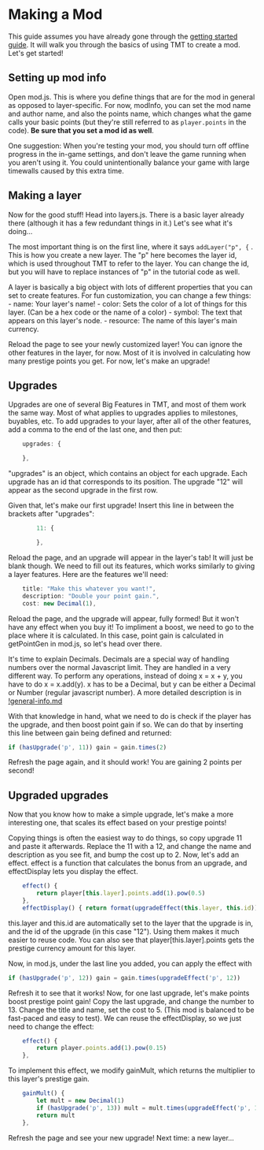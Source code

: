 # Making a Mod

This guide assumes you have already gone through the [getting started guide](getting-started.md). It will walk you through the basics of using TMT to create a mod. Let's get started!

## Setting up mod info

Open mod.js. This is where you define things that are for the mod in general as opposed to layer-specific. For now, modInfo, you can set the mod name and author name, and also the points name, which changes what the game calls your basic points (but they're still referred to as `player.points` in the code). **Be sure that you set a mod id as well**.

One suggestion: When you're testing your mod, you should turn off offline progress in the in-game settings, and don't leave the game running when you aren't using it. You could unintentionally balance your game with large timewalls caused by this extra time.

## Making a layer

Now for the good stuff! Head into layers.js. There is a basic layer already there (although it has a few redundant things in it.) Let's see what it's doing...

The most important thing is on the first line, where it says `addLayer("p", {` . This is how you create a new layer. The "p" here becomes the layer id, which is used throughout TMT to refer to the layer. You can change the id, but you will have to replace instances of "p" in the tutorial code as well.

A layer is basically a big object with lots of different properties that you can set to create features. For fun customization, you can change a few things: - name: Your layer's name! - color: Sets the color of a lot of things for this layer. (Can be a hex code or the name of a color) - symbol: The text that appears on this layer's node. - resource: The name of this layer's main currency.

Reload the page to see your newly customized layer! You can ignore the other features in the layer, for now. Most of it is involved in calculating how many prestige points you get. For now, let's make an upgrade!

## Upgrades

Upgrades are one of several Big Features in TMT, and most of them work the same way. Most of what applies to upgrades applies to milestones, buyables, etc. To add upgrades to your layer, after all of the other features, add a comma to the end of the last one, and then put:

```js
    upgrades: {

    },
```

"upgrades" is an object, which contains an object for each upgrade. Each upgrade has an id that corresponds to its position. The upgrade "12" will appear as the second upgrade in the first row.

Given that, let's make our first upgrade! Insert this line in between the brackets after "upgrades":

```js
        11: {

        },
```

Reload the page, and an upgrade will appear in the layer's tab! It will just be blank though. We need to fill out its features, which works similarly to giving a layer features. Here are the features we'll need:

```js
    title: "Make this whatever you want!",
    description: "Double your point gain.",
    cost: new Decimal(1),
```

Reload the page, and the upgrade will appear, fully formed! But it won't have any effect when you buy it! To impliment a boost, we need to go to the place where it is calculated. In this case, point gain is calculated in getPointGen in mod.js, so let's head over there.

It's time to explain Decimals. Decimals are a special way of handling numbers over the normal Javascript limit. They are handled in a very different way. To perform any operations, instead of doing x = x + y, you have to do x = x.add(y). x has to be a Decimal, but y can be either a Decimal or Number (regular javascript number). A more detailed description is in [!general-info.md](/documentation/!general-info.md)

With that knowledge in hand, what we need to do is check if the player has the upgrade, and then boost point gain if so. We can do that by inserting this line between gain being defined and returned:

```js
if (hasUpgrade('p', 11)) gain = gain.times(2)
```

Refresh the page again, and it should work! You are gaining 2 points per second!

## Upgraded upgrades

Now that you know how to make a simple upgrade, let's make a more interesting one, that scales its effect based on your prestige points!

Copying things is often the easiest way to do things, so copy upgrade 11 and paste it afterwards. Replace the 11 with a 12, and change the name and description as you see fit, and bump the cost up to 2. Now, let's add an effect. effect is a function that calculates the bonus from an upgrade, and effectDisplay lets you display the effect.

```js
    effect() {
        return player[this.layer].points.add(1).pow(0.5)
    },
    effectDisplay() { return format(upgradeEffect(this.layer, this.id))+"x" }, // Add formatting to the effect
```

this.layer and this.id are automatically set to the layer that the upgrade is in, and the id of the upgrade (in this case "12"). Using them makes it much easier to reuse code. You can also see that player[this.layer].points gets the prestige currency amount for this layer.

Now, in mod.js, under the last line you added, you can apply the effect with

```js
if (hasUpgrade('p', 12)) gain = gain.times(upgradeEffect('p', 12))
```

Refresh it to see that it works! Now, for one last upgrade, let's make points boost prestige point gain! Copy the last upgrade, and change the number to 13. Change the title and name, set the cost to 5. (This mod is balanced to be fast-paced and easy to test). We can reuse the effectDisplay, so we just need to change the effect:

```js
    effect() {
        return player.points.add(1).pow(0.15)
    },
```

To implement this effect, we modify gainMult, which returns the multiplier to this layer's prestige gain.

```js
    gainMult() {
        let mult = new Decimal(1)
        if (hasUpgrade('p', 13)) mult = mult.times(upgradeEffect('p', 13))
        return mult
    },
```

Refresh the page and see your new upgrade! Next time: a new layer...

